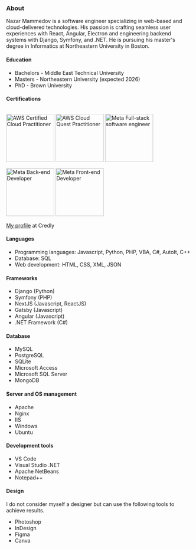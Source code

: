 ### About

 Nazar Mammedov is a software engineer specializing in web-based and cloud-delivered technologies. His passion is crafting seamless user experiences with React, Angular, Electron and engineering backend systems with Django, Symfony, and .NET. He is pursuing his master's degree in Informatics at Northeastern University in Boston. 

#### Education

- Bachelors - Middle East Technical University
- Masters - Northeastern University (expected 2026)
- PhD - Brown University

#### Certifications

<img src="/assets/images/aws-cloud-practitioner.png" alt="AWS Certified Cloud Practitioner" style="display:inline-block;padding:1em 0em 0em 0em; height: 130px;">
<img src="/assets/images/aws-cloud-quest.png" alt="AWS Cloud Quest Practitioner" style="display:inline-block;padding:1em 0em 0em 0em; height: 130px;">
<img src="/assets/images/meta-full-stack-engineer.png" alt="Meta Full-stack software engineer" style="display:inline-block;padding:1em 0em 0em 0em; height: 130px;">
<img src="/assets/images/meta-back-end-developer.png" alt="Meta Back-end Developer" style="display:inline-block;padding:1em 0em 0em 0em; height: 130px;">
<img src="/assets/images/meta-front-end-developer.png" alt="Meta Front-end Developer" style="display:inline-block;padding:1em 0em 0em 0em; height: 130px;">

[My profile](https://www.credly.com/users/nazar-mammedov.00c01476/badges) at Credly

#### Languages

- Programming languages: Javascript, Python, PHP, VBA, C#, AutoIt, C++
- Database: SQL 
- Web development: HTML, CSS, XML, JSON

#### Frameworks

- Django (Python)
- Symfony (PHP)
- NextJS (Javascript, ReactJS)
- Gatsby (Javascript)
- Angular (Javascript)
- .NET Framework (C#)

#### Database

- MySQL
- PostgreSQL
- SQLite
- Microsoft Access
- Microsoft SQL Server
- MongoDB

#### Server and OS management

- Apache
- Nginx
- IIS
- Windows
- Ubuntu

#### Development tools

- VS Code
- Visual Studio .NET
- Apache NetBeans
- Notepad++

#### Design

I do not consider myself a designer but can use the following tools to achieve results.
- Photoshop
- InDesign
- Figma
- Canva 